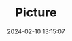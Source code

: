 ---
weight: 1
images:
- /images/edited/344.jpeg
title: Picture
date: 2024-02-10 13:15:07
tags: [luminarneo,work,ilce7m3,person,people]
---